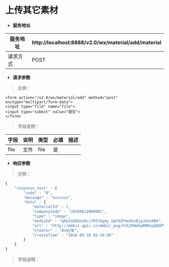 # 上传其它素材

* **服务地址**

| 服务地址 | http:\/\/localhost:8888\/v2.0\/wx\/material\/add\/material |
| --- | --- |
| 请求方式 | POST |

* **请求参数**

> 示例：

```
<form action="/v2.0/wx/material/add" method="post" enctype="multipart/form-data">
<input type="file" name="file">
<input type="submit" value="提交">
</form>
```

> 字段说明：

| **字段** | **说明** | **类型** | **必填** | **描述** |
| --- | --- | --- | --- | --- |
| file | 文件 | file | 是 |  |

* **响应参数**

> 示例：

```javascript
{ 
    "response_text" : { 
        "code" : "0", 
        "message" : "Success", 
        "data" : { 
            "materialId" : 1, 
            "companyCode" : "20160621000001", 
            "type" : "image", 
            "mediaId" : "qRp5SOKQa1Oci7MIVUgmy_GpFUIP4eHhzBjgJmteXB4", 
            "url" : "http://mmbiz.qpic.cn/mmbiz_png/hYkZGWmGqRMH1pQ0QPVhVXMYJbvpAg1kZ9vCAK4HUZcnfOHBWAApbquvLDiafBHREaBPJV8dE7RyACkyvjzjW1Q/0?wx_fmt=png", 
            "creater" : "Andy兔", 
            "createTime" : "2016-09-10 05:19:56" 
        } 
    } 
} 
```

> 字段说明：

